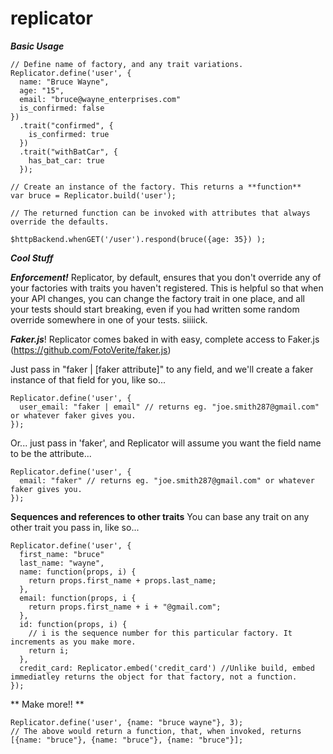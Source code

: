 replicator
==========

***Basic Usage***

```
// Define name of factory, and any trait variations.
Replicator.define('user', {
  name: "Bruce Wayne",
  age: "15",
  email: "bruce@wayne_enterprises.com"
  is_confirmed: false
})
  .trait("confirmed", {
    is_confirmed: true
  })
  .trait("withBatCar", {
    has_bat_car: true
  });

// Create an instance of the factory. This returns a **function**
var bruce = Replicator.build('user');

// The returned function can be invoked with attributes that always override the defaults.

$httpBackend.whenGET('/user').respond(bruce({age: 35}) );
```



***Cool Stuff***

***Enforcement!***
  Replicator, by default, ensures that you don't override any of your factories with traits you haven't registered. This is helpful
  so that when your API changes, you can change the factory trait in one place, and all your tests should start breaking, even if you
  had written some random override somewhere in one of your tests. siiiick. 


***Faker.js***!
Replicator comes baked in with easy, complete access to Faker.js (https://github.com/FotoVerite/faker.js)

Just pass in "faker | [faker attribute]" to any field, and we'll create a faker instance of that field for you, like so...
```
Replicator.define('user', {
  user_email: "faker | email" // returns eg. "joe.smith287@gmail.com" or whatever faker gives you.
});
```
Or... just pass in 'faker', and Replicator will assume you want the field name to be the attribute...
```
Replicator.define('user', {
  email: "faker" // returns eg. "joe.smith287@gmail.com" or whatever faker gives you.
});
```

**Sequences and references to other traits**
You can base any trait on any other trait you pass in, like so...

```
Replicator.define('user', {
  first_name: "bruce"
  last_name: "wayne",
  name: function(props, i) {
    return props.first_name + props.last_name;
  },
  email: function(props, i {
    return props.first_name + i + "@gmail.com";
  },
  id: function(props, i) {
    // i is the sequence number for this particular factory. It increments as you make more.
    return i;
  },
  credit_card: Replicator.embed('credit_card') //Unlike build, embed immediatley returns the object for that factory, not a function.
});
```

** Make more!! **
```
Replicator.define('user', {name: "bruce wayne"}, 3); 
// The above would return a function, that, when invoked, returns [{name: "bruce"}, {name: "bruce"}, {name: "bruce"}];
```

